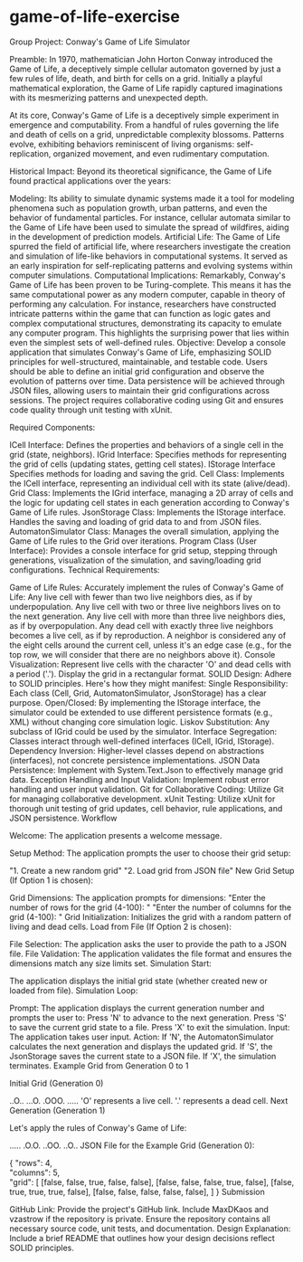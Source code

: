 # game-of-life-exercise

Group Project: Conway's Game of Life Simulator

Preamble: In 1970, mathematician John Horton Conway introduced the Game of Life, a deceptively simple cellular automaton governed by just a few rules of life, death, and birth for cells on a grid. Initially a playful mathematical exploration, the Game of Life rapidly captured imaginations with its mesmerizing patterns and unexpected depth.

At its core, Conway's Game of Life is a deceptively simple experiment in emergence and computability. From a handful of rules governing the life and death of cells on a grid, unpredictable complexity blossoms. Patterns evolve, exhibiting behaviors reminiscent of living organisms: self-replication, organized movement, and even rudimentary computation.

Historical Impact: Beyond its theoretical significance, the Game of Life found practical applications over the years:

Modeling: Its ability to simulate dynamic systems made it a tool for modeling phenomena such as population growth, urban patterns, and even the behavior of fundamental particles. For instance, cellular automata similar to the Game of Life have been used to simulate the spread of wildfires, aiding in the development of prediction models.
Artificial Life: The Game of Life spurred the field of artificial life, where researchers investigate the creation and simulation of life-like behaviors in computational systems. It served as an early inspiration for self-replicating patterns and evolving systems within computer simulations.
Computational Implications: Remarkably, Conway's Game of Life has been proven to be Turing-complete. This means it has the same computational power as any modern computer, capable in theory of performing any calculation. For instance, researchers have constructed intricate patterns within the game that can function as logic gates and complex computational structures, demonstrating its capacity to emulate any computer program. This highlights the surprising power that lies within even the simplest sets of well-defined rules.
Objective: Develop a console application that simulates Conway's Game of Life, emphasizing SOLID principles for well-structured, maintainable, and testable code. Users should be able to define an initial grid configuration and observe the evolution of patterns over time. Data persistence will be achieved through JSON files, allowing users to maintain their grid configurations across sessions. The project requires collaborative coding using Git and ensures code quality through unit testing with xUnit.

Required Components:

ICell Interface: Defines the properties and behaviors of a single cell in the grid (state, neighbors).
IGrid Interface: Specifies methods for representing the grid of cells (updating states, getting cell states).
IStorage Interface Specifies methods for loading and saving the grid.
Cell Class: Implements the ICell interface, representing an individual cell with its state (alive/dead).
Grid Class: Implements the IGrid interface, managing a 2D array of cells and the logic for updating cell states in each generation according to Conway's Game of Life rules.
JsonStorage Class: Implements the IStorage interface. Handles the saving and loading of grid data to and from JSON files.
AutomatonSimulator Class: Manages the overall simulation, applying the Game of Life rules to the Grid over iterations.
Program Class (User Interface): Provides a console interface for grid setup, stepping through generations, visualization of the simulation, and saving/loading grid configurations.
Technical Requirements:

Game of Life Rules: Accurately implement the rules of Conway's Game of Life:
Any live cell with fewer than two live neighbors dies, as if by underpopulation.
Any live cell with two or three live neighbors lives on to the next generation.
Any live cell with more than three live neighbors dies, as if by overpopulation.
Any dead cell with exactly three live neighbors becomes a live cell, as if by reproduction.
A neighbor is considered any of the eight cells around the current cell, unless it's an edge case (e.g., for the top row, we will consider that there are no neighbors above it).
Console Visualization:
Represent live cells with the character 'O' and dead cells with a period ('.').
Display the grid in a rectangular format.
SOLID Design: Adhere to SOLID principles. Here's how they might manifest:
Single Responsibility: Each class (Cell, Grid, AutomatonSimulator, JsonStorage) has a clear purpose.
Open/Closed: By implementing the IStorage interface, the simulator could be extended to use different persistence formats (e.g., XML) without changing core simulation logic.
Liskov Substitution: Any subclass of IGrid could be used by the simulator.
Interface Segregation: Classes interact through well-defined interfaces (ICell, IGrid, IStorage).
Dependency Inversion: Higher-level classes depend on abstractions (interfaces), not concrete persistence implementations.
JSON Data Persistence: Implement with System.Text.Json to effectively manage grid data.
Exception Handling and Input Validation: Implement robust error handling and user input validation.
Git for Collaborative Coding: Utilize Git for managing collaborative development.
xUnit Testing: Utilize xUnit for thorough unit testing of grid updates, cell behavior, rule applications, and JSON persistence.
Workflow

Welcome: The application presents a welcome message.

Setup Method: The application prompts the user to choose their grid setup:

"1. Create a new random grid"
"2. Load grid from JSON file"
New Grid Setup (If Option 1 is chosen):

Grid Dimensions: The application prompts for dimensions:
"Enter the number of rows for the grid (4-100): "
"Enter the number of columns for the grid (4-100): "
Grid Initialization: Initializes the grid with a random pattern of living and dead cells.
Load from File (If Option 2 is chosen):

File Selection: The application asks the user to provide the path to a JSON file.
File Validation: The application validates the file format and ensures the dimensions match any size limits set.
Simulation Start:

The application displays the initial grid state (whether created new or loaded from file).
Simulation Loop:

Prompt: The application displays the current generation number and prompts the user to:
Press 'N' to advance to the next generation.
Press 'S' to save the current grid state to a file.
Press 'X' to exit the simulation.
Input: The application takes user input.
Action:
If 'N', the AutomatonSimulator calculates the next generation and displays the updated grid.
If 'S', the JsonStorage saves the current state to a JSON file.
If 'X', the simulation terminates.
Example Grid from Generation 0 to 1

Initial Grid (Generation 0)

..O..
...O.
.OOO.
.....
'O' represents a live cell.
'.' represents a dead cell.
Next Generation (Generation 1)

Let's apply the rules of Conway's Game of Life:

.....
.O.O.
..OO.
..O..
JSON File for the Example Grid (Generation 0):

{
  "rows": 4,  
  "columns": 5,  
  "grid": [
    [false, false, true, false, false],
    [false, false, false, true, false],
    [false, true, true, true, false],
    [false, false, false, false, false],
  ]
}
Submission

GitHub Link: Provide the project's GitHub link. Include MaxDKaos and vzastrow if the repository is private. Ensure the repository contains all necessary source code, unit tests, and documentation.
Design Explanation: Include a brief README that outlines how your design decisions reflect SOLID principles.
